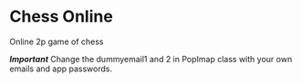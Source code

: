 # Chess Online
 Online 2p game of chess
 
 ***Important***
 Change the dummyemail1 and 2 in PopImap class with your own emails and app passwords.
